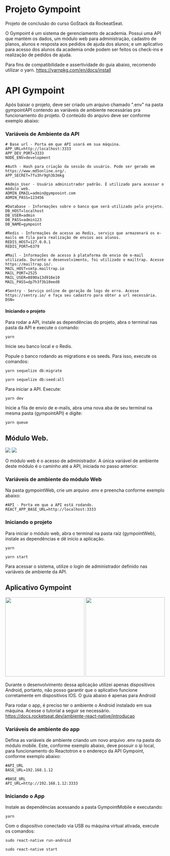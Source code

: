 # Projeto Gympoint

Projeto de conclusão do curso GoStack da RockeatSeat. 

O Gympoint é um sistema de gerenciamento de academia. Possui uma API que mantém os dados, um módulo web para administração, cadastro de planos, alunos e resposta aos pedidos de ajuda dos alunos; e um aplicativo para acesso dos alunos da academia onde podem ser feitos os check-ins e realização de pedidos de ajuda.


Para fins de compatibilidade e assertividade do guia abaixo, recomendo utilizar o yarn.
https://yarnpkg.com/en/docs/install


# API Gympoint

Após baixar o projeto, deve ser criado um arquivo chamado ".env" na pasta gympointAPI contendo as variáveis de ambiente necessárias pra funcionamento do projeto. O conteúdo do arquivo deve ser conforme exemplo abaixo:

### Variáveis de Ambiente da API

```
# Base url - Porta em que API usará em sua máquina. 
APP_URL=http://localhost:3333
APP_DEV_PORT=3333
NODE_ENV=development 

#Auth - Hash para criação da sessão do usuário. Pode ser gerado em https://www.md5online.org/.
APP_SECRET=7fu3hr9gh3b3mkg

#Admin_User - Usuário administrador padrão. É utilizado para acessar o módulo web.
ADMIN_EMAIL=admin@gympooint.com
ADMIN_PASS=123456

#Database - Informações sobre o banco que será utilizado pelo projeto.
DB_HOST=localhost
DB_USER=admin
DB_PASS=admin123
DB_NAME=gympoint

#Redis - Informações de acesso ao Redis, serviço que armazenará os e-mails em fila para realização de envios aos alunos. 
REDIS_HOST=127.0.0.1
REDIS_PORT=6379

#Mail - Informações de acesso à plataforma de envio de e-mail utilizada. Durante o desenvolvimento, foi utilizado o mailtrap. Acesse https://mailtrap.io/.
MAIL_HOST=smtp.mailtrap.io
MAIL_PORT=2525
MAIL_USER=8890a13d916e10
MAIL_PASS=dp7h3f3b10eed8

#Sentry - Serviço online de geração de logs de erro. Acesse https://sentry.io/ e faça seu cadastro para obter a url necessária.
DSN=
```

#### Iniciando o projeto

Para rodar a API, instale as dependências do projeto, abra o terminal nas pasta da API e execute o comando:

``` yarn ```

Inicie seu banco local e o Redis. 

Popule o banco rodando as migrations e os seeds. Para isso, execute os comandos:

```
yarn sequelize db:migrate

yarn sequelize db:seed:all
```

Para iniciar a API. Execute:

```
yarn dev
```

Inicie a fila de envio de e-mails, abra uma nova aba de seu terminal na mesma pasta (gympointAPI) e digite:

```
yarn queue 
```

## Módulo Web.
<img src="https://raw.githubusercontent.com/wiki/GabrielFraga/Projeto-Gympoint/images/web-gerenciamento-alunos.png" />
<img src="https://raw.githubusercontent.com/wiki/GabrielFraga/Projeto-Gympoint/images/web-gerenciamento-matriculas.png" />


O módulo web é o acesso de administrador. A única variável de ambiente deste módulo é o caminho até a API, iniciada no passo anterior. 


### Variáveis de ambiente do módulo Web

Na pasta gympointWeb, crie um arquivo .env e preencha conforme exemplo abaixo: 

```
#API - Porta em que a API está rodando.
REACT_APP_BASE_URL=http://localhost:3333
```

### Iniciando o projeto

Para iniciar o módulo web, abra o terminal na pasta raíz (gympointWeb), instale as dependências e dê início a aplicação.
```
yarn 

yarn start
```
Para acessar o sistema, utilize o login de administrador definido nas variáveis de ambiente da API.


## Aplicativo Gympoint
<div>
<img src="https://raw.githubusercontent.com/wiki/GabrielFraga/Projeto-Gympoint/images/app-checkins-inicial.jpg" width="250px"  />

<img src="https://raw.githubusercontent.com/wiki/GabrielFraga/Projeto-Gympoint/images/app-detalhe-auxilio-respondido.jpg" width="250px" />
</div>

Durante o desenvolvimento dessa aplicação utilizei apenas dispositivos Android, portanto, não posso garantir que o aplicativo funcione corretamente em dispositivos IOS. O guia abaixo é apenas para Android

Para rodar o app, é preciso ter o ambiente o Android instalado em sua máquina. Acesse o tutorial a seguir se necessário. https://docs.rocketseat.dev/ambiente-react-native/introducao


### Variáveis de ambiente do app

Defina as variáveis de ambiente criando um novo arquivo .env na pasta do módulo mobile. Este, conforme exemplo abaixo, deve possuir o ip local, para funcionamento do Reactotron e o endereço da API Gympoint, conforme exemplo abaixo:

```
#API_URL
BASE_URL=192.168.1.12

#BASE_URL
API_URL=http://192.168.1.12:3333
```

### Iniciando o App 

Instale as dependências acessando a pasta GympointMobile e executando:
```
yarn
```

Com o dispositivo conectado via USB ou máquina virtual ativada, execute os comandos:
```
sudo react-native run-android

sudo react-native start
```









